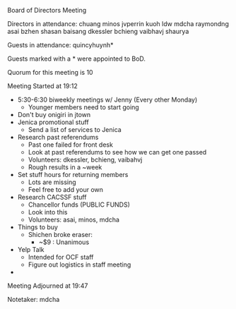 Board of Directors Meeting

Directors in attendance:
chuang
minos
jvperrin
kuoh
ldw
mdcha
raymondng
asai
bzhen
shasan
baisang
dkessler
bchieng
vaibhavj
shaurya

Guests in attendance:
quincyhuynh*

Guests marked with a * were appointed to BoD.

Quorum for this meeting is 10

Meeting Started at 19:12

- 5:30-6:30 biweekly meetings w/ Jenny (Every other Monday)
  - Younger members need to start going
- Don't buy onigiri in jtown
- Jenica promotional stuff
  - Send a list of services to Jenica
- Research past referendums
  - Past one failed for front desk
  - Look at past referendums to see how we can get one passed
  - Volunteers: dkessler, bchieng, vaibahvj
  - Rough results in a ~week
- Set stuff hours for returning members
  - Lots are missing
  - Feel free to add your own
- Research CACSSF stuff
  - Chancellor funds (PUBLIC FUNDS)
  - Look into this
  - Volunteers: asai, minos, mdcha
- Things to buy
  - Shichen broke eraser: 
    - ~$9 : Unanimous
- Yelp Talk
  - Intended for OCF staff
  - Figure out logistics in staff meeting
- 


Meeting Adjourned at 19:47

Notetaker: mdcha
